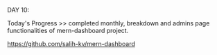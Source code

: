 DAY 10:

Today's Progress >> completed monthly, breakdown and admins page functionalities of mern-dashboard project. 

https://github.com/salih-kv/mern-dashboard